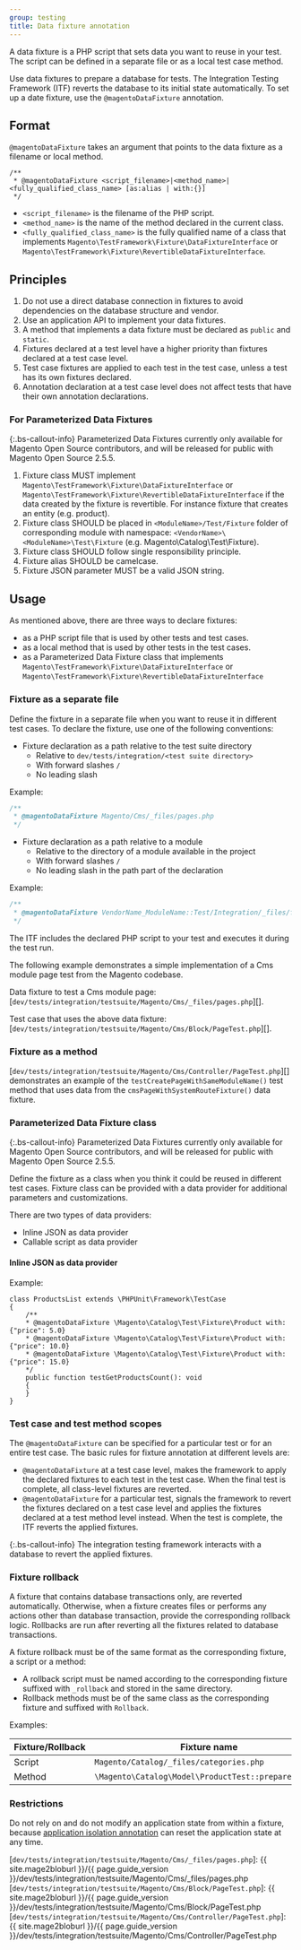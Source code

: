 ```yaml
---
group: testing
title: Data fixture annotation
---
```


A data fixture is a PHP script that sets data you want to reuse in your test.
The script can be defined in a separate file or as a local test case method.

Use data fixtures to prepare a database for tests.
The Integration Testing Framework (ITF) reverts the database to its initial state automatically.
To set up a date fixture, use the `@magentoDataFixture` annotation.

## Format

`@magentoDataFixture` takes an argument that points to the data fixture as a filename or local method.

```php?start_inline=1
/**
 * @magentoDataFixture <script_filename>|<method_name>|<fully_qualified_class_name> [as:alias | with:{}]
 */
```

-  `<script_filename>` is the filename of the PHP script.
-  `<method_name>` is the name of the method declared in the current class.
-  `<fully_qualified_class_name>` is the fully qualified name of a class that implements
   `Magento\TestFramework\Fixture\DataFixtureInterface` or `Magento\TestFramework\Fixture\RevertibleDataFixtureInterface`.

## Principles

1. Do not use a direct database connection in fixtures to avoid dependencies on the database structure and vendor.
1. Use an application API to implement your data fixtures.
1. A method that implements a data fixture must be declared as `public` and `static`.
1. Fixtures declared at a test level have a higher priority than fixtures declared at a test case level.
1. Test case fixtures are applied to each test in the test case, unless a test has its own fixtures declared.
1. Annotation declaration at a test case level does not affect tests that have their own annotation declarations.

### For Parameterized Data Fixtures

{:.bs-callout-info}
Parameterized Data Fixtures currently only available for Magento Open Source contributors, and will be released for public with Magento Open Source 2.5.5.

1. Fixture class MUST implement `Magento\TestFramework\Fixture\DataFixtureInterface` or  `Magento\TestFramework\Fixture\RevertibleDataFixtureInterface` if the data created by the fixture is revertible. For instance fixture that creates an entity (e.g. product).
1. Fixture class SHOULD be placed in `<ModuleName>/Test/Fixture` folder of corresponding module with namespace: `<VendorName>\<ModuleName>\Test\Fixture` (e.g. Magento\Catalog\Test\Fixture).
1. Fixture class SHOULD follow single responsibility principle.
1. Fixture alias SHOULD be camelcase.
1. Fixture JSON parameter MUST be a valid JSON string.

## Usage

As mentioned above, there are three ways to declare fixtures:

-  as a PHP script file that is used by other tests and test cases.
-  as a local method that is used by other tests in the test cases.
-  as a Parameterized Data Fixture class that implements `Magento\TestFramework\Fixture\DataFixtureInterface` or `Magento\TestFramework\Fixture\RevertibleDataFixtureInterface`

### Fixture as a separate file

Define the fixture in a separate file when you want to reuse it in different test cases.
To declare the fixture, use one of the following conventions:

-  Fixture declaration as a path relative to the test suite directory
   -  Relative to `dev/tests/integration/<test suite directory>`
   -  With forward slashes `/`
   -  No leading slash

  Example:

  ```php
  /**
   * @magentoDataFixture Magento/Cms/_files/pages.php
   */
  ```

-  Fixture declaration as a path relative to a module
   -  Relative to the directory of a module available in the project
   -  With forward slashes `/`
   -  No leading slash in the path part of the declaration

  Example:

  ```php
  /**
   * @magentoDataFixture VendorName_ModuleName::Test/Integration/_files/fixture_name.php
   */
  ```

The ITF includes the declared PHP script to your test and executes it during the test run.

The following example demonstrates a simple implementation of a Cms module page test from the Magento codebase.

Data fixture to test a Cms module page: [`dev/tests/integration/testsuite/Magento/Cms/_files/pages.php`][].

Test case that uses the above data fixture: [`dev/tests/integration/testsuite/Magento/Cms/Block/PageTest.php`][].

### Fixture as a method

[`dev/tests/integration/testsuite/Magento/Cms/Controller/PageTest.php`][] demonstrates an example of the `testCreatePageWithSameModuleName()` test method that uses data from the `cmsPageWithSystemRouteFixture()` data fixture.

### Parameterized Data Fixture class

{:.bs-callout-info}
Parameterized Data Fixtures currently only available for Magento Open Source contributors, and will be released for public with Magento Open Source 2.5.5.

Define the fixture as a class when you think it could be reused in different test cases.
Fixture class can be provided with a data provider for additional parameters and customizations.

There are two types of data providers:
-  Inline JSON as data provider
-  Callable script as data provider

#### Inline JSON as data provider

Example:

```php?start_inline=1
class ProductsList extends \PHPUnit\Framework\TestCase
{
    /**
    * @magentoDataFixture \Magento\Catalog\Test\Fixture\Product with:{"price": 5.0}
    * @magentoDataFixture \Magento\Catalog\Test\Fixture\Product with:{"price": 10.0}
    * @magentoDataFixture \Magento\Catalog\Test\Fixture\Product with:{"price": 15.0}
    */
    public function testGetProductsCount(): void
    {
    }
}
```

### Test case and test method scopes

The `@magentoDataFixture` can be specified for a particular test or for an entire test case.
The basic rules for fixture annotation at different levels are:

-  `@magentoDataFixture` at a test case level, makes the framework to apply the declared fixtures to each test in the test case.
  When the final test is complete, all class-level fixtures are reverted.
-  `@magentoDataFixture` for a particular test, signals the framework to revert the fixtures declared on a test case level and applies the fixtures declared at a test method level instead.
  When the test is complete, the ITF reverts the applied fixtures.

 {:.bs-callout-info}
The integration testing framework interacts with a database to revert the applied fixtures.

### Fixture rollback

A fixture that contains database transactions only, are reverted automatically.
Otherwise, when a fixture creates files or performs any actions other than database transaction, provide the corresponding rollback logic.
Rollbacks are run after reverting all the fixtures related to database transactions.

A fixture rollback must be of the same format as the corresponding fixture, a script or a method:

-  A rollback script must be named according to the corresponding fixture suffixed with `_rollback` and stored in the same directory.
-  Rollback methods must be of the same class as the corresponding fixture and suffixed with `Rollback`.

Examples:

Fixture/Rollback | Fixture name                                         | Rollback name
-----------------|------------------------------------------------------|-------------------------------------------------------------
Script           | `Magento/Catalog/_files/categories.php`              | `Magento/Catalog/_files/categories_rollback.php`
Method           | `\Magento\Catalog\Model\ProductTest::prepareProduct` | `\Magento\Catalog\Model\ProductTest::prepareProductRollback`

### Restrictions

Do not rely on and do not modify an application state from within a fixture, because [application isolation annotation][magentoAppIsolation] can reset the application state at any time.

<!-- Link definitions -->

[magentoAppIsolation]: magento-app-isolation.html
[`dev/tests/integration/testsuite/Magento/Cms/_files/pages.php`]: {{ site.mage2bloburl }}/{{ page.guide_version }}/dev/tests/integration/testsuite/Magento/Cms/_files/pages.php
[`dev/tests/integration/testsuite/Magento/Cms/Block/PageTest.php`]: {{ site.mage2bloburl }}/{{ page.guide_version }}/dev/tests/integration/testsuite/Magento/Cms/Block/PageTest.php
[`dev/tests/integration/testsuite/Magento/Cms/Controller/PageTest.php`]: {{ site.mage2bloburl }}/{{ page.guide_version }}/dev/tests/integration/testsuite/Magento/Cms/Controller/PageTest.php
